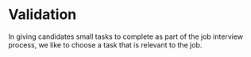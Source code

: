 # Validation
In giving candidates small tasks to complete as part of the job interview process, we like to choose a task that is relevant to the job.
